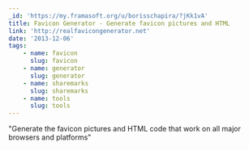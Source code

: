 ```yaml
---
_id: 'https://my.framasoft.org/u/borisschapira/?jKk1vA'
title: Favicon Generator - Generate favicon pictures and HTML
link: 'http://realfavicongenerator.net'
date: '2013-12-06'
tags:
    - name: favicon
      slug: favicon
    - name: generator
      slug: generator
    - name: sharemarks
      slug: sharemarks
    - name: tools
      slug: tools
---
```


<div class="markdown"><p>&quot;Generate the favicon pictures and HTML code that work on all major browsers and platforms&quot;
</p></div>
